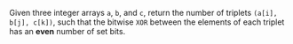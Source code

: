 Given three integer arrays `a`, `b`, and `c`, return the number of triplets `(a[i], b[j], c[k])`, such that the bitwise `XOR` between the elements of each triplet has an **even** number of set bits.